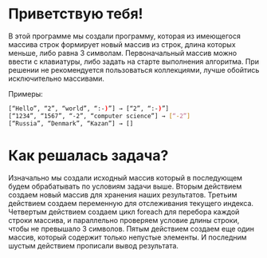 # Приветствую тебя!

В этой программе мы создали программу, которая из имеющегося массива строк формирует новый массив из строк, длина которых меньше, либо равна 3 символам. Первоначальный массив можно ввести с клавиатуры, либо задать на старте выполнения алгоритма. При решении не рекомендуется пользоваться коллекциями, лучше обойтись исключительно массивами.

Примеры:
```sh
[“Hello”, “2”, “world”, “:-)”] → [“2”, “:-)”]
[“1234”, “1567”, “-2”, “computer science”] → [“-2”]
[“Russia”, “Denmark”, “Kazan”] → []
```

# Как решалась задача?

Изначально мы создали исходный массив который в последующем будем обрабатывать по условиям задачи выше.
Вторым действием создаем новый массив для хранения наших результатов.
Третьим действием создаем переменную для отслеживания текущего индекса.
Четвертым действием создаем цикл foreach для перебора каждой строки массива, и параллельно проверяем условие длины строки, чтобы не превышало 3 символов.
Пятым действием создаем еще один массив, который содержит только непустые элементы.
И последним шустым действием прописали вывод результата.